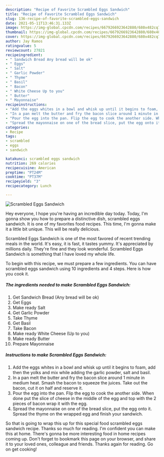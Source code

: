 ```yaml
---
description: "Recipe of Favorite Scrambled Eggs Sandwich"
title: "Recipe of Favorite Scrambled Eggs Sandwich"
slug: 136-recipe-of-favorite-scrambled-eggs-sandwich
date: 2021-05-11T13:46:31.133Z
image: https://img-global.cpcdn.com/recipes/6679266923642880/680x482cq70/scrambled-eggs-sandwich-recipe-main-photo.jpg
thumbnail: https://img-global.cpcdn.com/recipes/6679266923642880/680x482cq70/scrambled-eggs-sandwich-recipe-main-photo.jpg
cover: https://img-global.cpcdn.com/recipes/6679266923642880/680x482cq70/scrambled-eggs-sandwich-recipe-main-photo.jpg
author: Jay Ramos
ratingvalue: 5
reviewcount: 27821
recipeingredient:
- " Sandwich Bread Any bread will be ok"
- " Eggs"
- " Salt"
- " Garlic Powder"
- " Thyme"
- " Basil"
- " Bacon"
- " White Cheese Up to you"
- " Butter"
- " Mayonnaise"
recipeinstructions:
- "Add the eggs whites in a bowl and whisk up until it begins to foam, add then the yolks and mix while adding the garlic powder, salt and basil."
- "In a pan melt the butter and fry the bacon slice around 1 minute in medium heat. Smash the bacon to squeeze the juices. Take out the bacon, cut it on half and reserve it."
- "Pour the egg into the pan. Flip the egg to cook the another side. When done put the slice of cheese in the middle of the egg and top with the 2 pieces of bacon wrap it with the egg."
- "Spread the mayonnaise on one of the bread slice, put the egg onto it. Spread the thyme on the wrapped egg and finish your sandwich."
categories:
- Recipe
tags:
- scrambled
- eggs
- sandwich

katakunci: scrambled eggs sandwich 
nutrition: 269 calories
recipecuisine: American
preptime: "PT24M"
cooktime: "PT37M"
recipeyield: "3"
recipecategory: Lunch

---
```



![Scrambled Eggs Sandwich](https://img-global.cpcdn.com/recipes/6679266923642880/680x482cq70/scrambled-eggs-sandwich-recipe-main-photo.jpg)

Hey everyone, I hope you're having an incredible day today. Today, I'm gonna show you how to prepare a distinctive dish, scrambled eggs sandwich. It is one of my favorites food recipes. This time, I'm gonna make it a little bit unique. This will be really delicious.

Scrambled Eggs Sandwich is one of the most favored of recent trending meals in the world. It's easy, it is fast, it tastes yummy. It's appreciated by millions daily. They're fine and they look wonderful. Scrambled Eggs Sandwich is something that I have loved my whole life.




To begin with this recipe, we must prepare a few ingredients. You can have scrambled eggs sandwich using 10 ingredients and 4 steps. Here is how you cook it.

<!--inarticleads1-->

##### The ingredients needed to make Scrambled Eggs Sandwich:

1. Get  Sandwich Bread (Any bread will be ok)
1. Get  Eggs
1. Make ready  Salt
1. Get  Garlic Powder
1. Take  Thyme
1. Get  Basil
1. Take  Bacon
1. Make ready  White Cheese (Up to you)
1. Make ready  Butter
1. Prepare  Mayonnaise




<!--inarticleads2-->

##### Instructions to make Scrambled Eggs Sandwich:

1. Add the eggs whites in a bowl and whisk up until it begins to foam, add then the yolks and mix while adding the garlic powder, salt and basil.
1. In a pan melt the butter and fry the bacon slice around 1 minute in medium heat. Smash the bacon to squeeze the juices. Take out the bacon, cut it on half and reserve it.
1. Pour the egg into the pan. Flip the egg to cook the another side. When done put the slice of cheese in the middle of the egg and top with the 2 pieces of bacon wrap it with the egg.
1. Spread the mayonnaise on one of the bread slice, put the egg onto it. Spread the thyme on the wrapped egg and finish your sandwich.




So that is going to wrap this up for this special food scrambled eggs sandwich recipe. Thanks so much for reading. I'm confident you can make this at home. There's gonna be more interesting food in home recipes coming up. Don't forget to bookmark this page on your browser, and share it to your loved ones, colleague and friends. Thanks again for reading. Go on get cooking!
